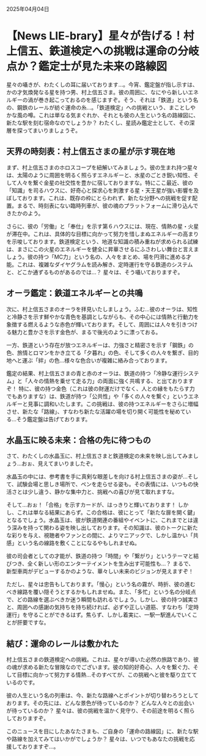2025年04月04日

# 【News LIE-brary】星々が告げる！村上信五、鉄道検定への挑戦は運命の分岐点か？鑑定士が見た未来の路線図

星々の囁きが、わたくしの耳に届いております…。今宵、鑑定盤が指し示すは、かの才気煥発なる星を持つ男、村上信五さま。彼の周囲に、なにやら新しいエネルギーの渦が巻き起こっておるのを感じますぞ。そう、それは「鉄道」という名の、鋼鉄のレールが紡ぐ運命の糸…。「鉄道検定」への挑戦という、まことしやかな風の噂。これは単なる気まぐれか、それとも彼の人生という名の路線図に、新たな駅を刻む宿命なのでしょうか？ わたくし、星読み鑑定士として、その深層を探ってまいりましょうぞ。

## 天界の時刻表：村上信五さまの星が示す現在地

まず、村上信五さまのホロスコープを紐解いてみましょう。彼の生まれ持つ星々は、太陽のように周囲を明るく照らすエネルギーと、水星のごとき鋭い知性、そして人々を繋ぐ金星の社交性を豊かに宿しておりますな。特にここ最近、彼の「知識」を司るハウスに、好奇心と探求心を刺激する星・天王星が強い影響を及ぼしております。これは、既存の枠にとらわれず、新たな分野への挑戦を促す配置。まるで、時刻表にない臨時列車が、彼の魂のプラットフォームに滑り込んできたかのよう。

さらに、彼の「労働」と「奉仕」を示す第６ハウスには、現在、情熱の星・火星が滞在中。これは、具体的な目標に向かって努力を惜しまぬエネルギーの高まりを示唆しております。鉄道検定という、地道な知識の積み重ねが求められる試練は、まさにこの火星のエネルギーを健全に昇華させるにふさわしい舞台と言えましょう。彼の持つ「MC力」という名の、人々をまとめ、場を円滑に進める才能。これは、複雑なダイヤグラムを読み解き、定時運行を守る鉄道のシステムと、どこか通ずるものがあるのでは…？ 星々は、そう囁いておりますぞ。

## オーラ鑑定：鉄道エネルギーとの共鳴

次に、村上信五さまのオーラを拝見いたしましょう。ふむ…彼のオーラは、知性と冷静さを示す鮮やかな青色を基調としながらも、その中心には情熱と行動力を象徴する燃えるような赤色が輝いております。そして、周囲には人々を引きつける魅力と豊かさを示す金色が、まるで後光のように漂っておる。

一方、鉄道という存在が放つエネルギーは、力強さと精密さを示す「鋼鉄」の色、旅情とロマンをかき立てる「夕暮れ」の色、そして多くの人々を繋ぎ、目的地へと運ぶ「絆」の色…様々な色合いが複雑に絡み合っております。

鑑定の結果、村上信五さまの青と赤のオーラは、鉄道の持つ「冷静な運行システム」と「人々の情熱を乗せて走る力」の両面に強く共鳴する、と出ておりますぞ！ 特に、彼の持つ金色（これは彼の財運だけでなく、人との縁をもたらす力でもありますな）は、鉄道が持つ「公共性」や「多くの人々を繋ぐ」というエネルギーと見事に調和いたします。この挑戦は、彼の持つエネルギーをさらに増幅させ、新たな「路線」、すなわち新たな活躍の場を切り開く可能性を秘めている…そう鑑定盤は告げております。

## 水晶玉に映る未来：合格の先に待つもの

さて、わたくしの水晶玉に、村上信五さまと鉄道検定の未来を映し出してみましょう…おぉ、見えてまいりましたぞ。

水晶玉の中には、参考書を手に真剣な眼差しを向ける村上信五さまの姿が…そして、試験会場と思しき場所で、ペンを走らせる姿も。その表情には、いつもの快活さとは少し違う、静かな集中力と、挑戦への喜びが見て取れますな。

そして…おぉ！「合格」を示すカードが、はっきりと輝いております！ しかし、これは単なる結果にあらず。この合格は、彼にとって「新たな扉を開く鍵」となるでしょう。水晶玉は、彼が鉄道関連の番組やイベントに、これまでとは違う深みを持って関わる姿を映し出しております。その知識は、彼のトークに新たな彩りを与え、視聴者やファンとの間に、よりマニアックで、しかし温かい「共感」という名の線路を敷くことになるやもしれませぬ。

彼の司会者としての才能が、鉄道の持つ「時間」や「繋がり」というテーマと結びつき、全く新しい形のエンターテイメントを生み出す可能性も…？ まるで、新型車両がデビューするかのような、華々しい未来のビジョンが見えますぞ！

ただし、星々は忠告もしております。「慢心」という名の霧が、時折、彼の進むべき線路を覆い隠そうとするかもしれませぬ。また、「多忙」という名の分岐点で、どの路線を選ぶべきか迷う瞬間も訪れるでしょう。しかし、彼の持つ誠実さと、周囲への感謝の気持ちを持ち続ければ、必ずや正しい道筋、すなわち「定時運行」を守ることができるはず。焦らず、しかし着実に、一駅一駅進んでいくことが肝要ですな。

## 結び：運命のレールは敷かれた

村上信五さまの鉄道検定への挑戦。これは、星々が導いた必然の旅路であり、彼の魂が求める新たな冒険なのでございます。彼の知的好奇心、人々を繋ぐ力、そして目標に向かって努力する情熱…そのすべてが、この挑戦へと彼を駆り立てているのです。

彼の人生という名の列車は、今、新たな路線へとポイントが切り替わろうとしております。その先には、どんな景色が待っているのか？ どんな人々との出会いが待っているのか？ 星々は、彼の挑戦を温かく見守り、その前途を明るく照らしておりますぞ。

このニュースを目にしたあなたさまも、ご自身の「運命の路線図」に、新たな駅や路線を加えてみてはいかがでしょうか？ 星々は、いつでもあなたの挑戦を応援しておりますぞ…。